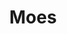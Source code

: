 ---
guid: 2007
title: "Moes"
category: Moes
description: "Moes est une marque destinée à tous ceux qui souhaitent utiliser des appareils domestiques intelligents de haute qualité pour profiter d'un style de vie intelligent dans toute la maison. Notre mission est de concevoir et de fournir des solutions complètes pour héberger des appareils pour le plaisir de nos clients honorés."
url: "https://www.moeshouse.com/"
locale: fr_FR
sitemap:
  changefreq: 'monthly'
  exclude: 'no'
  priority: 0.5
  lastmod:  # date to end modification
redirect_from: /categorie-produit/brand/moes/
---